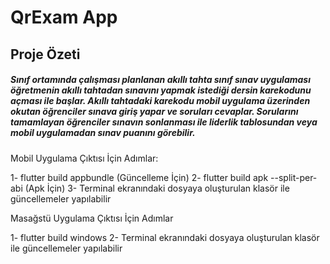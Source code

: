 # QrExam App


## **Proje Özeti**

##### Sınıf ortamında çalışması planlanan akıllı tahta sınıf sınav uygulaması öğretmenin akıllı tahtadan sınavını yapmak istediği dersin karekodunu açması ile başlar. Akıllı tahtadaki karekodu mobil uygulama üzerinden okutan öğrenciler sınava giriş yapar ve soruları cevaplar. Sorularını tamamlayan öğrenciler sınavın sonlanması ile liderlik tablosundan veya mobil uygulamadan sınav puanını görebilir.














Mobil Uygulama Çıktısı İçin Adımlar:

1- flutter build appbundle (Güncelleme İçin)
2- flutter build apk --split-per-abi (Apk İçin)
3- Terminal ekranındaki dosyaya oluşturulan klasör ile güncellemeler yapılabilir

Masağstü Uygulama Çıktısı İçin Adımlar

1- flutter build windows 
2- Terminal ekranındaki dosyaya oluşturulan klasör ile güncellemeler yapılabilir

